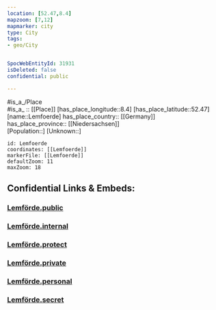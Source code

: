 ```yaml
---
location: [52.47,8.4] 
mapzoom: [7,12] 
mapmarker: city 
type: City
tags:
- geo/City


SpocWebEntityId: 31931
isDeleted: false
confidential: public

---
```

#is_a_/Place  
#is_a_ :: [[Place]] 
[has_place_longitude::8.4] 
[has_place_latitude::52.47] 
[name::Lemfoerde] 
has_place_country:: [[Germany]]  
has_place_province:: [[Niedersachsen]]  
[Population::] 
[Unknown::] 


```leaflet
id: Lemfoerde
coordinates: [[Lemfoerde]] 
markerFile: [[Lemfoerde]] 
defaultZoom: 11 
maxZoom: 18
```


## Confidential Links & Embeds: 

### [Lemförde.public](/_public/\Earth\Continent\Europe\Europe~Central\Germany\Germany~West\Niedersachsen\counties~Niedersachsen\Diepholz\cities~Diepholz\Altes_Amt_Lemförde\boroughs~Altes_Amt_LemfördeLemförde.public.md) 

### [Lemförde.internal](/_internal/\Earth\Continent\Europe\Europe~Central\Germany\Germany~West\Niedersachsen\counties~Niedersachsen\Diepholz\cities~Diepholz\Altes_Amt_Lemförde\boroughs~Altes_Amt_LemfördeLemförde.internal.md) 

### [Lemförde.protect](/_protect/\Earth\Continent\Europe\Europe~Central\Germany\Germany~West\Niedersachsen\counties~Niedersachsen\Diepholz\cities~Diepholz\Altes_Amt_Lemförde\boroughs~Altes_Amt_LemfördeLemförde.protect.md) 

### [Lemförde.private](/_private/\Earth\Continent\Europe\Europe~Central\Germany\Germany~West\Niedersachsen\counties~Niedersachsen\Diepholz\cities~Diepholz\Altes_Amt_Lemförde\boroughs~Altes_Amt_LemfördeLemförde.private.md) 

### [Lemförde.personal](/_personal/\Earth\Continent\Europe\Europe~Central\Germany\Germany~West\Niedersachsen\counties~Niedersachsen\Diepholz\cities~Diepholz\Altes_Amt_Lemförde\boroughs~Altes_Amt_LemfördeLemförde.personal.md) 

### [Lemförde.secret](/_secret/\Earth\Continent\Europe\Europe~Central\Germany\Germany~West\Niedersachsen\counties~Niedersachsen\Diepholz\cities~Diepholz\Altes_Amt_Lemförde\boroughs~Altes_Amt_LemfördeLemförde.secret.md)

